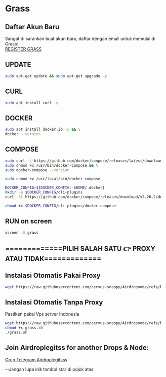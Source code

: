 # Grass

## Daftar Akun Baru

Sangat di sarankan buat akun baru, daftar dengan email untuk memulai di Grass:  
[REGISTER GRASS](https://app.getgrass.io/register/?referralCode=K1tdfMhaVTWDnUU)

## UPDATE

```bash
sudo apt-get update && sudo apt-get upgrade -y
```
## CURL

```bash
sudo apt install curl -y
```
## DOCKER
```bash
sudo apt install docker.io -y && \
docker --version
```
## COMPOSE
```bash
sudo curl -L https://github.com/docker/compose/releases/latest/download/docker-compose-$(uname -s)-$(uname -m) -o /usr/bin/docker-compose && \
sudo chmod +x /usr/bin/docker-compose && \
sudo docker-compose --version
```
```bash
sudo chmod +x /usr/local/bin/docker-compose
```
```bash
DOCKER_CONFIG=${DOCKER_CONFIG:-$HOME/.docker}
mkdir -p $DOCKER_CONFIG/cli-plugins
curl -SL https://github.com/docker/compose/releases/download/v2.20.2/docker-compose-linux-x86_64 -o $DOCKER_CONFIG/cli-plugins/docker-compose
```
```bash
chmod +x $DOCKER_CONFIG/cli-plugins/docker-compose
```

## RUN on screen
```bash
screen -S grass
```

## =============PILIH SALAH SATU 👉 PROXY ATAU TIDAK=============








## Instalasi Otomatis Pakai Proxy

```bash
wget https://raw.githubusercontent.com/cervus-snoopy/Airdropnode/refs/heads/main/Grass.sh && chmod +x Grass.sh && ./Grass.sh
```




## Instalasi Otomatis Tanpa Proxy
Pastikan pakai Vps server Indonesia

```bash
wget https://raw.githubusercontent.com/cervus-snoopy/Airdropnode/refs/heads/main/grass.sh -O grass.sh
chmod +x grass.sh
./grass.sh
```



## Join Airdroplegitss for another Drops & Node:  
[Grup Telegram Airdroplegitsss](https://t.me/airdroplegitsss)


--Jangan lupa klik tombol star di pojok atas
